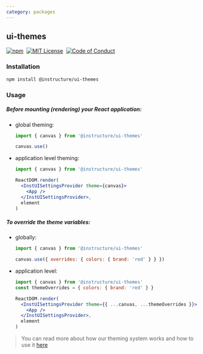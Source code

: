 ```yaml
---
category: packages
---
```


## ui-themes

[![npm][npm]][npm-url]&nbsp;
[![MIT License][license-badge]][license]&nbsp;
[![Code of Conduct][coc-badge]][coc]

### Installation

```sh
npm install @instructure/ui-themes
```

### Usage

##### Before mounting (rendering) your React application:

- global theming:

  ```js
  import { canvas } from '@instructure/ui-themes'

  canvas.use()
  ```

- application level theming:

  ```jsx
  import { canvas } from '@instructure/ui-themes'

  ReactDOM.render(
    <InstUISettingsProvider theme={canvas}>
      <App />
    </InstUISettingsProvider>,
    element
  )
  ```

##### To override the theme variables:

- globally:

  ```js
  import { canvas } from '@instructure/ui-themes'

  canvas.use({ overrides: { colors: { brand: 'red' } } })
  ```

- application level:

  ```jsx
  import { canvas } from '@instructure/ui-themes'
  const themeOverrides = { colors: { brand: 'red' } }

  ReactDOM.render(
    <InstUISettingsProvider theme={{ ...canvas, ...themeOverrides }}>
      <App />
    </InstUISettingsProvider>,
    element
  )
  ```

> You can read more about how our theming system works and how to use it [here](/#using-theme-overrides)

[npm]: https://img.shields.io/npm/v/@instructure/ui-themes.svg
[npm-url]: https://npmjs.com/package/@instructure/ui-themes
[license-badge]: https://img.shields.io/npm/l/instructure-ui.svg?style=flat-square
[license]: https://github.com/instructure/instructure-ui/blob/master/LICENSE
[coc-badge]: https://img.shields.io/badge/code%20of-conduct-ff69b4.svg?style=flat-square
[coc]: https://github.com/instructure/instructure-ui/blob/master/CODE_OF_CONDUCT.md

